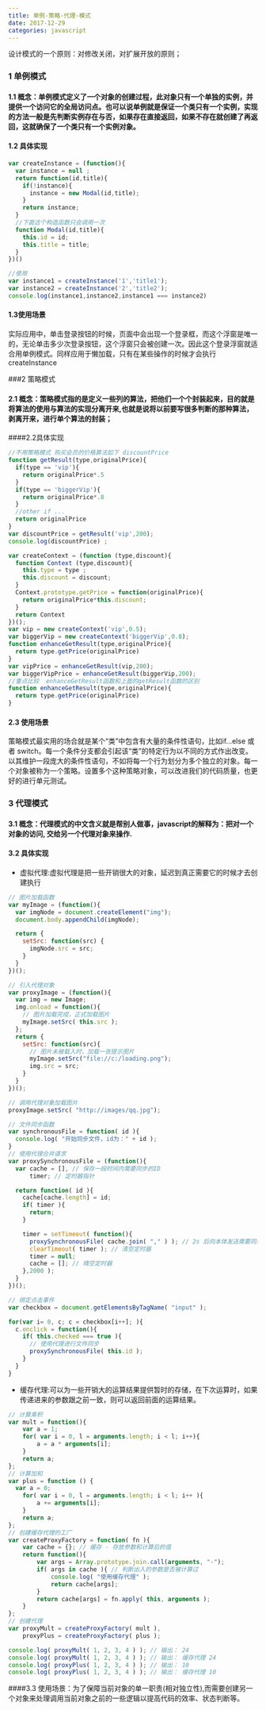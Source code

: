```yaml
---
title: 单例-策略-代理-模式
date: 2017-12-29
categories: javascript
---
```


设计模式的一个原则：对修改关闭，对扩展开放的原则；

### 1 单例模式

#### 1.1 概念：单例模式定义了一个对象的创建过程，此对象只有一个单独的实例，并提供一个访问它的全局访问点。也可以说单例就是保证一个类只有一个实例，实现的方法一般是先判断实例存在与否，如果存在直接返回，如果不存在就创建了再返回，这就确保了一个类只有一个实例对象。

#### 1.2 具体实现

```javascript
var createInstance = (function(){
  var instance = null ;
  return function(id,title){
    if(!instance){
      instance = new Modal(id,title);
    }
    return instance;
  }
  //下面这个构造函数只会调用一次
  function Modal(id,title){
    this.id = id;
    this.title = title;
  }
})()  

//使用
var instance1 = createInstance('1','title1');
var instance2 = createInstance('2','title2');
console.log(instance1,instance2,instance1 === instance2)
```

#### 1.3使用场景

实际应用中，单击登录按钮的时候，页面中会出现一个登录框，而这个浮窗是唯一的，无论单击多少次登录按钮，这个浮窗只会被创建一次。因此这个登录浮窗就适合用单例模式。同样应用于懒加载，只有在某些操作的时候才会执行createInstance

###2 策略模式

#### 2.1 概念：策略模式指的是定义一些列的算法，把他们一个个封装起来，目的就是将算法的使用与算法的实现分离开来,也就是说将以前要写很多判断的那种算法，剥离开来，进行单个算法的封装；

####2.2具体实现 

```javascript
//不用策略模式 购买会员的价格算法如下 discountPrice
function getResult(type,originalPrice){
  if(type == 'vip'){
    return originalPrice*.5
  }
  if(type == 'biggerVip'){
    return originalPrice*.8
  }
  //other if ...
  return originalPrice
}  
var discountPrice = getResult('vip',200);
console.log(discountPrice) ;
```

```javascript
var createContext = (function (type,discount){
  function Context (type,discount){
    this.type = type ;
    this.discount = discount;
  }
  Context.prototype.getPrice = function(originalPrice){
    return originalPrice*this.discount;
  }
  return Context
})();
var vip = new createContext('vip',0.5);
var biggerVip = new createContext('biggerVip',0.8);
function enhanceGetResult(type,originalPrice){
  return type.getPrice(originalPrice)
}
var vipPrice = enhanceGetResult(vip,200);
var biggerVipPrice = enhanceGetResult(biggerVip,200);
//重点比较  enhanceGetResult函数和上面的getResult函数的区别
function enhanceGetResult(type,originalPrice){
  return type.getPrice(originalPrice)
}
```

#### 2.3 使用场景

策略模式最实用的场合就是某个“类”中包含有大量的条件性语句，比如if...else 或者 switch。每一个条件分支都会引起该“类”的特定行为以不同的方式作出改变。以其维护一段庞大的条件性语句，不如将每一个行为划分为多个独立的对象。每一个对象被称为一个策略。设置多个这种策略对象，可以改进我们的代码质量，也更好的进行单元测试。

### 3 代理模式

#### 3.1 概念：代理模式的中文含义就是帮别人做事，javascript的解释为：把对一个对象的访问, 交给另一个代理对象来操作.

#### 3.2 具体实现

* 虚拟代理:虚拟代理是把一些开销很大的对象，延迟到真正需要它的时候才去创建执行

```javascript
// 图片加载函数
var myImage = (function(){
  var imgNode = document.createElement("img");
  document.body.appendChild(imgNode);

  return {
    setSrc: function(src) {
      imgNode.src = src;
    }
  }
})();

// 引入代理对象
var proxyImage = (function(){
  var img = new Image;
  img.onload = function(){
    // 图片加载完成，正式加载图片
    myImage.setSrc( this.src );
  };
  return {
    setSrc: function(src){
      // 图片未被载入时，加载一张提示图片
      myImage.setSrc("file://c:/loading.png");
      img.src = src;
    }
  }
})();

// 调用代理对象加载图片
proxyImage.setSrc( "http://images/qq.jpg");
```

```javascript
// 文件同步函数
var synchronousFile = function( id ){
  console.log( "开始同步文件，id为：" + id );
}
// 使用代理合并请求
var proxySynchronousFile = (function(){
  var cache = [], // 保存一段时间内需要同步的ID
      timer; // 定时器指针

  return function( id ){
    cache[cache.length] = id;
    if( timer ){
      return;
    }

    timer = setTimeout( function(){
      proxySynchronousFile( cache.join( "," ) ); // 2s 后向本体发送需要同步的ID集合
      clearTimeout( timer ); // 清空定时器
      timer = null;
      cache = []; // 晴空定时器
    },2000 );
  }
})();

// 绑定点击事件
var checkbox = document.getElementsByTagName( "input" );

for(var i= 0, c; c = checkbox[i++]; ){
  c.onclick = function(){
    if( this.checked === true ){
      // 使用代理进行文件同步
      proxySynchronousFile( this.id );
    }
  }
}
```

* 缓存代理:可以为一些开销大的运算结果提供暂时的存储，在下次运算时，如果传递进来的参数跟之前一致，则可以返回前面的运算结果。

```javascript
// 计算乘积
var mult = function(){
    var a = 1;
    for( var i = 0, l = arguments.length; i < l; i++){
        a = a * arguments[i];
    }
    return a;
};
// 计算加和
var plus = function () {
  var a = 0;
    for( var i = 0, l = arguments.length; i < l; i++ ){
        a += arguments[i];
    }
    return a;
};
// 创建缓存代理的工厂
var createProxyFactory = function( fn ){
    var cache = {}; // 缓存 - 存放参数和计算后的值
    return function(){
        var args = Array.prototype.join.call(arguments, "-");
        if( args in cache ){ // 判断出入的参数是否被计算过
            console.log( "使用缓存代理" );
            return cache[args];
        }
        return cache[args] = fn.apply( this, arguments );
    }
};
// 创建代理
var proxyMult = createProxyFactory( mult ),
    proxyPlus = createProxyFactory( plus );

console.log( proxyMult( 1, 2, 3, 4 ) ); // 输出： 24
console.log( proxyMult( 1, 2, 3, 4 ) ); // 输出： 缓存代理 24
console.log( proxyPlus( 1, 2, 3, 4 ) ); // 输出： 10
console.log( proxyPlus( 1, 2, 3, 4 ) ); // 输出： 缓存代理 10
```



####3.3 使用场景：为了保障当前对象的单一职责(相对独立性),而需要创建另一个对象来处理调用当前对象之前的一些逻辑以提高代码的效率、状态判断等。






